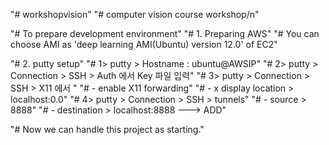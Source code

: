 "# workshopvision"
"# computer vision course workshop/n"

"# To prepare development environment"
"# 1. Preparing AWS"
"# You can choose AMI as 'deep learning AMI(Ubuntu) version 12.0' of EC2"

"# 2. putty setup"
"# 1> putty > Hostname : ubuntu@AWSIP"
"# 2> putty > Connection > SSH > Auth 에서 Key 파일 입력"
"# 3> putty > Connection > SSH > X11 에서 "
"#    - enable X11 forwarding"
"#    - x display location > localhost:0.0"
"# 4> putty > Connection > SSH > tunnels"
"#    - source > 8888"
"#    - destination > localhost:8888  ---> ADD"

"# Now we can handle this project as starting."
